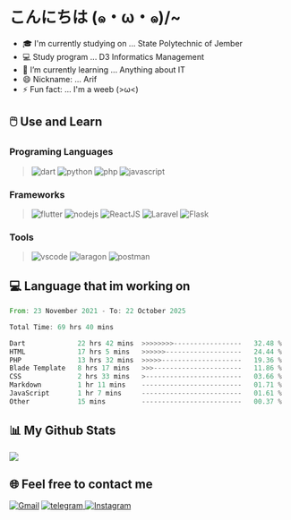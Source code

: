 # こんにちは (๑・ω・๑)/~

- 🎓 I'm currently studying on ... State Polytechnic of Jember
- 💻 Study program ... D3 Informatics Management
- 🌱 I’m currently learning ... Anything about IT
- 😄 Nickname: ... Arif
- ⚡ Fun fact: ... I'm a weeb (>ω<)

## 🖱️ Use and Learn

### Programing Languages

> ![dart](https://img.shields.io/badge/dart-0553B1?style=for-the-badge&logo=dart&logoColor=white) ![python](https://img.shields.io/badge/Python-3776AB?style=for-the-badge&logo=python&logoColor=white) ![php](https://img.shields.io/badge/PHP-777BB4?style=for-the-badge&logo=php&logoColor=white) ![javascript](https://img.shields.io/badge/JavaScript-323330?style=for-the-badge&logo=javascript&logoColor=F7DF1E)

### Frameworks

> ![flutter](https://img.shields.io/badge/flutter-0553B1?style=for-the-badge&logo=flutter&logoColor=white) ![nodejs](https://img.shields.io/badge/Node.js-43853D?style=for-the-badge&logo=node.js&logoColor=white) ![ReactJS](https://img.shields.io/badge/react.js-2B4295?style=for-the-badge&logo=react&logoColor=white) ![Laravel](https://img.shields.io/badge/laravel-F05340?style=for-the-badge&logo=laravel&logoColor=white) ![Flask](https://img.shields.io/badge/Flask-000000?style=for-the-badge&logo=flask&logoColor=white)

### Tools

> ![vscode](https://img.shields.io/badge/VSCode-007ACC?style=for-the-badge&logo=Visual-Studio-Code&logoColor=white) ![laragon](https://img.shields.io/badge/Laragon-grey?style=for-the-badge&logo=laragon&logoColor=39AEFF) ![postman](https://img.shields.io/badge/Postman-FF6C37?style=for-the-badge&logo=Postman&logoColor=white)

## 💻 Language that im working on

<!--START_SECTION:waka-->

```rust
From: 23 November 2021 - To: 22 October 2025

Total Time: 69 hrs 40 mins

Dart             22 hrs 42 mins  >>>>>>>>-----------------   32.48 %
HTML             17 hrs 5 mins   >>>>>>-------------------   24.44 %
PHP              13 hrs 32 mins  >>>>>--------------------   19.36 %
Blade Template   8 hrs 17 mins   >>>----------------------   11.86 %
CSS              2 hrs 33 mins   >------------------------   03.66 %
Markdown         1 hr 11 mins    -------------------------   01.71 %
JavaScript       1 hr 7 mins     -------------------------   01.61 %
Other            15 mins         -------------------------   00.37 %
```

<!--END_SECTION:waka-->

## 📊 My Github Stats

[![](http://github-profile-summary-cards.vercel.app/api/cards/profile-details?username=RemahBiskuit&theme=monokai)](https://github.com/remahbiskuit)

## 🌐 Feel free to contact me

[![Gmail](https://img.shields.io/badge/Gmail-D14836?style=for-the-badge&logo=gmail&logoColor=white)](mailto:contact@remahbiskuit.my.id) [![telegram](https://img.shields.io/badge/Telegram-2CA5E0?style=for-the-badge&logo=telegram&logoColor=white)](https://t.me/remahbiskuit)[ ![Instagram](https://img.shields.io/badge/Instagram-E4405F?style=for-the-badge&logo=instagram&logoColor=white)](https://instagram.com/m.arifbillah07)

